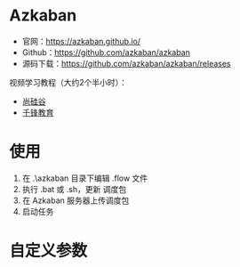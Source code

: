# Azkaban

- 官网：<https://azkaban.github.io/>
- Github：<https://github.com/azkaban/azkaban>
- 源码下载：<https://github.com/azkaban/azkaban/releases>

视频学习教程（大约2个半小时）：

- [尚硅谷](https://www.bilibili.com/video/av65539983?from=search&seid=5436997994143919302)
- [千锋教育](https://www.bilibili.com/video/av57519288?from=search&seid=5436997994143919302)

# 使用

1. 在 .\azkaban 目录下编辑 .flow 文件
2. 执行 .bat 或 .sh，更新 调度包
3. 在 Azkaban 服务器上传调度包
4. 启动任务

# 自定义参数









